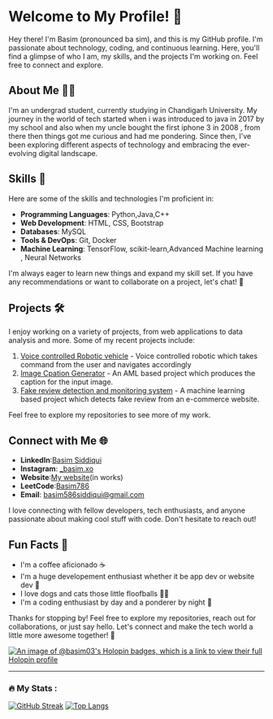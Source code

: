 # Welcome to My Profile! 👋

Hey there! I'm Basim (pronounced ba sim), and this is my GitHub profile. I'm passionate about technology, coding, and continuous learning. Here, you'll find a glimpse of who I am, my skills, and the projects I'm working on. Feel free to connect and explore.

## About Me 🧑‍💻

I'm an undergrad student, currently studying in Chandigarh University. My journey in the world of tech started when i was introduced to java in 2017 by my school and also when my uncle bought the first iphone 3 in 2008 , from there then things got me curious and had me pondering. Since then, I've been exploring different aspects of technology and embracing the ever-evolving digital landscape.

## Skills 🚀

Here are some of the skills and technologies I'm proficient in:

- **Programming Languages**: Python,Java,C++
- **Web Development**: HTML, CSS, Bootstrap
- **Databases**: MySQL
- **Tools & DevOps**: Git, Docker
- **Machine Learning**: TensorFlow, scikit-learn,Advanced Machine learning , Neural Networks

I'm always eager to learn new things and expand my skill set. If you have any recommendations or want to collaborate on a project, let's chat! 💬

## Projects 🛠️

I enjoy working on a variety of projects, from web applications to data analysis and more. Some of my recent projects include:

1. [Voice controlled Robotic vehicle](https://github.com/Basim03/Voice-Controlled-Robotic-Vehicle) - Voice controlled robotic which takes command from the user and navigates accordingly
2. [Image Cpation Generator](https://github.com/Basim03/Image-caption-generator) - An AML based project which produces the caption for the input image.
3. [Fake review detection and monitoring system](https://github.com/Basim03/E-commerce-fake-review-detection-and-monitoring-system) - A machine learning based project which detects fake review from an e-commerce website.

Feel free to explore my repositories to see more of my work.

## Connect with Me 🌐

- **LinkedIn**:[Basim Siddiqui](https://www.linkedin.com/in/basim-siddiqui-13055a229/)
- **Instagram**: [_basim.xo](https://twitter.com/your-username)
- **Website**:[My website](https://basim03.github.io/Personal-wesbite/)(in works)
- **LeetCode**:[Basim786](https://leetcode.com/Basim786/)
- **Email**: basim586siddiqui@gmail.com

I love connecting with fellow developers, tech enthusiasts, and anyone passionate about making cool stuff with code. Don't hesitate to reach out!
## Fun Facts 🎉

- I'm a coffee aficionado ☕
- I'm a huge developement enthusiast whether it be app dev or website dev 🍉
- I love dogs and cats those little floofballs 🐶😺
- I'm a coding enthusiast by day and a ponderer by night 🌙

Thanks for stopping by! Feel free to explore my repositories, reach out for collaborations, or just say hello. Let's connect and make the tech world a little more awesome together! 🚀

[![An image of @basim03's Holopin badges, which is a link to view their full Holopin profile](https://holopin.me/basim03)](https://holopin.io/@basim03)

---
### :fire: My Stats :
[![GitHub Streak](http://github-readme-streak-stats.herokuapp.com?user=Basim03&theme=dark&background=000000)](https://git.io/streak-stats)
[![Top Langs](https://github-readme-stats.vercel.app/api/top-langs/?username=Basim03&theme=dark&background=000000)](https://github.com/anuraghazra/github-readme-stats)

